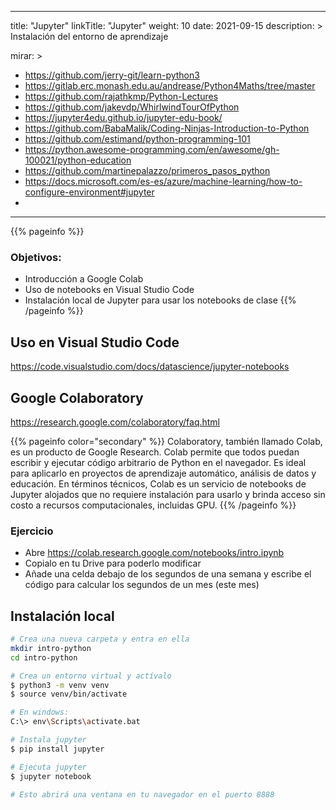 
---
title: "Jupyter"
linkTitle: "Jupyter"
weight: 10
date: 2021-09-15
description: >
  Instalación del entorno de aprendizaje

mirar: >
  * https://github.com/jerry-git/learn-python3
  * https://gitlab.erc.monash.edu.au/andrease/Python4Maths/tree/master
  * https://github.com/rajathkmp/Python-Lectures
  * https://github.com/jakevdp/WhirlwindTourOfPython
  * https://jupyter4edu.github.io/jupyter-edu-book/
  * https://github.com/BabaMalik/Coding-Ninjas-Introduction-to-Python
  * https://github.com/estimand/python-programming-101
  * https://python.awesome-programming.com/en/awesome/gh-100021/python-education
  * https://github.com/martinepalazzo/primeros_pasos_python
  * https://docs.microsoft.com/es-es/azure/machine-learning/how-to-configure-environment#jupyter
  * 
---

{{% pageinfo %}}
### Objetivos:
* Introducción a Google Colab
* Uso de notebooks en Visual Studio Code
* Instalación local de Jupyter para usar los notebooks de clase
{{% /pageinfo %}}

## Uso en Visual Studio Code

https://code.visualstudio.com/docs/datascience/jupyter-notebooks

## Google Colaboratory

https://research.google.com/colaboratory/faq.html

{{% pageinfo color="secondary" %}}
Colaboratory, también llamado Colab, es un producto de Google Research. Colab permite que todos puedan escribir y ejecutar código arbitrario de Python en el navegador. Es ideal para aplicarlo en proyectos de aprendizaje automático, análisis de datos y educación. En términos técnicos, Colab es un servicio de notebooks de Jupyter alojados que no requiere instalación para usarlo y brinda acceso sin costo a recursos computacionales, incluidas GPU.
{{% /pageinfo %}}

### Ejercicio

* Abre https://colab.research.google.com/notebooks/intro.ipynb
* Copialo en tu Drive para poderlo modificar
* Añade una celda debajo de los segundos de una semana y escribe el código para calcular los segundos de un mes (este mes)


## Instalación local

``` bash
# Crea una nueva carpeta y entra en ella
mkdir intro-python    
cd intro-python

# Crea un entorno virtual y actívalo
$ python3 -m venv venv
$ source venv/bin/activate

# En windows:
C:\> env\Scripts\activate.bat

# Instala jupyter
$ pip install jupyter

# Ejecuta jupyter
$ jupyter notebook

# Esto abrirá una ventana en tu navegador en el puerto 8888
```

